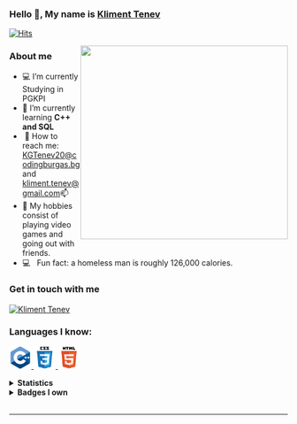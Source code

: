 ### Hello 👋, My name is [Kliment Tenev](https://github.com/KGTenev20/)

[![Hits](https://hits.seeyoufarm.com/api/count/incr/badge.svg?url=https%3A%2F%2Fgithub.com%2FKGTenev2098&count_bg=%2379C83D&title_bg=%23555555&icon=nucleo.svg&icon_color=%23F7F7F7&title=Visitors&edge_flat=false)](https://hits.seeyoufarm.com)

<img align="right" height="350" width="375" alt="" src="https://thumbs.gfycat.com/CheerySeparateGoldeneye-size_restricted.gif" />

### About me
- 💻 I’m currently Studying in PGKPI
- 🌱 I’m currently learning **C++ and SQL**
- &nbsp;🚀 How to reach me: KGTenev20@codingburgas.bg and kliment.tenev@gmail.com📫
- 👾 My hobbies consist of playing video games and going out with friends.
- 💻 &nbsp; Fun fact: a homeless man is roughly 126,000 calories.

### Get in touch with me
 <p align="left">
<a href="https://www.facebook.com/kliment.tenev/" target="blank"><img align="center" src="https://raw.githubusercontent.com/rahuldkjain/github-profile-readme-generator/master/src/images/icons/Social/facebook.svg" alt="Kliment Tenev" height="30" width="40" /></a>
</p>


<h3 align="left">Languages I know:</h3>
<p align="left"> <a href="https://www.w3schools.com/cpp/" target="_blank"> <img src="https://raw.githubusercontent.com/devicons/devicon/master/icons/cplusplus/cplusplus-original.svg" alt="cplusplus" width="40" height="40"/> </a> <a href="https://www.w3schools.com/css/" target="_blank"> <img src="https://raw.githubusercontent.com/devicons/devicon/master/icons/css3/css3-original-wordmark.svg" alt="css3" width="40" height="40"/> </a> <a href="https://www.w3.org/html/" target="_blank"> <img src="https://raw.githubusercontent.com/devicons/devicon/master/icons/html5/html5-original-wordmark.svg" alt="html5" width="40" height="40"/> </a> </p>

<details>	
  <summary><b>Statistics</b></summary>

<p>&nbsp;<img align="center" src="https://github-readme-stats.vercel.app/api?username=kgtenev20&show_icons=true&locale=en" alt="kgtenev20" /></p>

</details>

<details style = "display: inline;">
  <summary><b>Badges I own</b></summary>

<a href ="http://www.credly.com/badges/41931c0f-5be8-4e13-b3fa-82f0defd1957"><img align="left" alt="HTML" width="200px" src="https://images.credly.com/size/110x110/images/241488f4-9110-41aa-804e-51a8f8ba430d/MTA-Introduction_to_Programming_Using_HTML_and_CSS-600x600.png" ></a>
 <a href ="https://www.credly.com/earner/earned/badge/b25fd806-cdc5-4296-a6ff-3e651e00ec07"><img align="left" alt="Word Office 2016" width="200px" src="https://images.credly.com/size/110x110/images/fd092703-61db-4e9f-9c7c-2211d44ca87d/MOS_Word.png" ></a>
</details>  

<br>
  <hr>
<div align="center">
